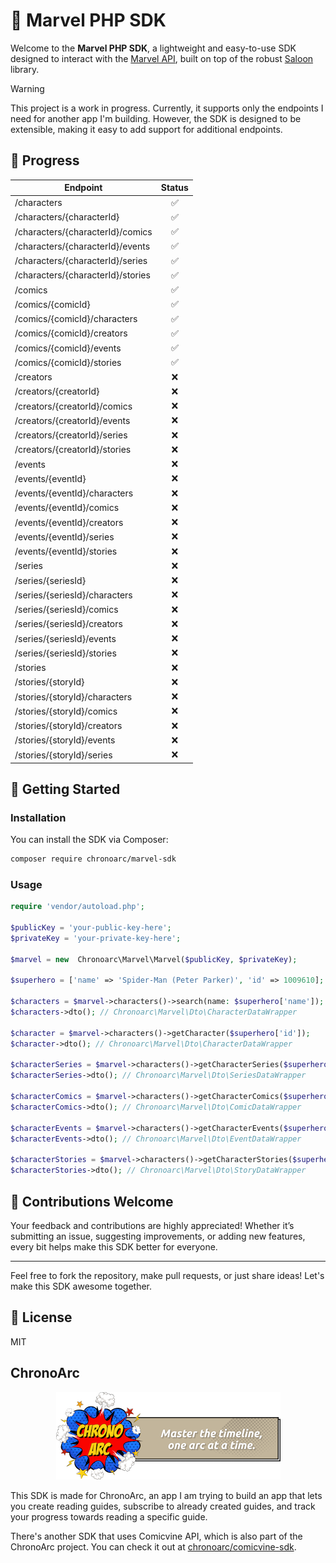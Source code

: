 # 🦸 Marvel PHP SDK

Welcome to the **Marvel PHP SDK**, a lightweight and easy-to-use SDK designed to interact with
the [Marvel API](https://developer.marvel.com/), built on top of the robust [Saloon](https://docs.saloon.dev)
library.

> [!WARNING]
> This project is a work in progress. Currently, it supports only the endpoints I need for another app I'm building.
> However, the SDK is designed to be extensible, making it easy to add support for additional endpoints.

## 🚧 Progress

| **Endpoint**                      | **Status** |
|-----------------------------------|:----------:|
| /characters                       |     ✅      |
| /characters/{characterId}         |     ✅      |
| /characters/{characterId}/comics  |     ✅      |
| /characters/{characterId}/events  |     ✅      |
| /characters/{characterId}/series  |     ✅      |
| /characters/{characterId}/stories |     ✅      |
| /comics                           |     ✅      |
| /comics/{comicId}                 |     ✅      |
| /comics/{comicId}/characters      |     ✅      |
| /comics/{comicId}/creators        |     ✅      |
| /comics/{comicId}/events          |     ✅      |
| /comics/{comicId}/stories         |     ✅      |
| /creators                         |     ❌      |
| /creators/{creatorId}             |     ❌      |
| /creators/{creatorId}/comics      |     ❌      |
| /creators/{creatorId}/events      |     ❌      |
| /creators/{creatorId}/series      |     ❌      |
| /creators/{creatorId}/stories     |     ❌      |
| /events                           |     ❌      |
| /events/{eventId}                 |     ❌      |
| /events/{eventId}/characters      |     ❌      |
| /events/{eventId}/comics          |     ❌      |
| /events/{eventId}/creators        |     ❌      |
| /events/{eventId}/series          |     ❌      |
| /events/{eventId}/stories         |     ❌      |
| /series                           |     ❌      |
| /series/{seriesId}                |     ❌      |
| /series/{seriesId}/characters     |     ❌      |
| /series/{seriesId}/comics         |     ❌      |
| /series/{seriesId}/creators       |     ❌      |
| /series/{seriesId}/events         |     ❌      |
| /series/{seriesId}/stories        |     ❌      |
| /stories                          |     ❌      |
| /stories/{storyId}                |     ❌      |
| /stories/{storyId}/characters     |     ❌      |
| /stories/{storyId}/comics         |     ❌      |
| /stories/{storyId}/creators       |     ❌      |
| /stories/{storyId}/events         |     ❌      |
| /stories/{storyId}/series         |     ❌      |

## 🚀 Getting Started

### Installation

You can install the SDK via Composer:

```bash
composer require chronoarc/marvel-sdk
```

### Usage

```php
require 'vendor/autoload.php';

$publicKey = 'your-public-key-here';
$privateKey = 'your-private-key-here';

$marvel = new  Chronoarc\Marvel\Marvel($publicKey, $privateKey);

$superhero = ['name' => 'Spider-Man (Peter Parker)', 'id' => 1009610];

$characters = $marvel->characters()->search(name: $superhero['name']);
$characters->dto(); // Chronoarc\Marvel\Dto\CharacterDataWrapper

$character = $marvel->characters()->getCharacter($superhero['id']);
$character->dto(); // Chronoarc\Marvel\Dto\CharacterDataWrapper

$characterSeries = $marvel->characters()->getCharacterSeries($superhero['id']);
$characterSeries->dto(); // Chronoarc\Marvel\Dto\SeriesDataWrapper

$characterComics = $marvel->characters()->getCharacterComics($superhero['id']);
$characterComics->dto(); // Chronoarc\Marvel\Dto\ComicDataWrapper

$characterEvents = $marvel->characters()->getCharacterEvents($superhero['id']);
$characterEvents->dto(); // Chronoarc\Marvel\Dto\EventDataWrapper

$characterStories = $marvel->characters()->getCharacterStories($superhero['id']);
$characterStories->dto(); // Chronoarc\Marvel\Dto\StoryDataWrapper
```

## 🤝 Contributions Welcome

Your feedback and contributions are highly appreciated! Whether it’s submitting an issue, suggesting improvements, or
adding new features, every bit helps make this SDK better for everyone.

---

Feel free to fork the repository, make pull requests, or just share ideas! Let's make this SDK awesome together.

## 📝 License

MIT

## ChronoArc

<p align="center">
<img src="./chronoarc.png" alt="ChronoArc" />
</p>

This SDK is made for ChronoArc, an app I am trying to build an app that lets you create reading guides, subscribe to
already created guides, and track your
progress towards reading a specific guide.

There's another SDK that uses Comicvine API, which is also part of the ChronoArc project. You can check it
out at [chronoarc/comicvine-sdk](https://github.com/fakeheal/comicvine-sdk).